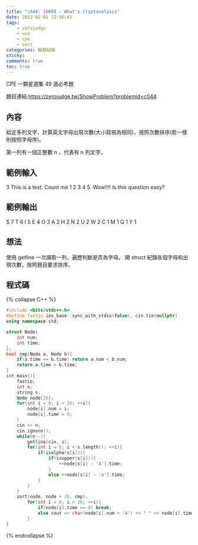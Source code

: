 ```yaml
---
title: "c044: 10008 - What's Cryptanalysis"
date: 2022-02-01 12:56:43
tags:
    - zerojudge
    - uva
    - cpe
    - sort
categories: 解題紀錄
sticky: 
comments: true
toc: true
---
```

CPE 一顆星選集 49 道必考題
<!--more-->
題目連結:https://zerojudge.tw/ShowProblem?problemid=c044
## 內容
給定多列文字，計算英文字母出現次數(大小寫視為相同)，按照次數排序(若一樣則按照字母序)。

第一列有一個正整數 n ，代表有 n 列文字。
## 範例輸入
3
This is a test.
Count me 1 2 3 4 5.
Wow!!!! Is this question easy?
## 範例輸出
S 7
T 6
I 5
E 4
O 3
A 2
H 2
N 2
U 2
W 2
C 1
M 1
Q 1
Y 1
## 想法
使用 getline 一次讀取一列，遍歷判斷是否為字母。
開 struct 紀錄各個字母和出現次數，按照題目要求排序。
## 程式碼
{% collapse C++ %}
```cpp
#include <bits/stdc++.h>
#define fastio ios_base::sync_with_stdio(false), cin.tie(nullptr)
using namespace std;

struct Node{
    int num;
    int time;
};
bool cmp(Node a, Node b){
    if(a.time == b.time) return a.num < b.num;
    return a.time > b.time;
}
int main(){
    fastio;
    int n;
    string s;
    Node node[26];
    for(int i = 0; i < 26; ++i){
        node[i].num = i;
        node[i].time = 0;
    }
    cin >> n;
    cin.ignore();
    while(n--){
        getline(cin, s);
        for(int i = 0; i < s.length(); ++i){
            if(isalpha(s[i])){
                if(isupper(s[i])){
                    ++node[s[i] - 'A'].time;
                }
                else ++node[s[i] - 'a'].time;
            }
        }
    }
    sort(node, node + 26, cmp);
        for(int i = 0; i < 26; ++i){
            if(node[i].time == 0) break;
            else cout << char(node[i].num + 'A') << " " << node[i].time << "\n";
        }
}
```
{% endcollapse %}